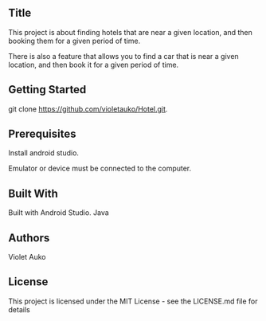 ## Title
This project is about finding hotels that are near a given location, and then booking them for a given period of time.

There is also a feature that allows you to find a car that is near a given location, and then book it for a given period of time.

## Getting Started
git clone https://github.com/violetauko/Hotel.git.


## Prerequisites
Install android studio.

Emulator or device must be connected to the computer.

## Built With
Built with Android Studio.
Java


## Authors
Violet Auko


## License
This project is licensed under the MIT License - see the LICENSE.md file for details


